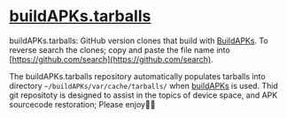 # [buildAPKs.tarballs](https://github.com/BuildAPKs/buildAPKs.tarballs)

buildAPKs.tarballs:  GitHub version clones that build with [BuildAPKs](https://github.com/BuildAPKs).  To reverse search the clones; copy and paste the file name into [https://github.com/search](https://github.com/search).

The buildAPKs.tarballs repository automatically populates tarballs into directory `~/buildAPKs/var/cache/tarballs/` when [buildAPKs](https://buildapks.github.io/buildAPKs/) is used.  Thid git repositoty is designed to assist in the topics of device space, and APK sourcecode restoration;  Please enjoy🎵🎶
<!--buildAPKs.tarballs README.md EOF-->
